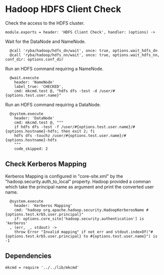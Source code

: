 
# Hadoop HDFS Client Check

Check the access to the HDFS cluster.

    module.exports = header: 'HDFS Client Check', handler: (options) ->

Wait for the DataNode and NameNode.

      @call 'ryba/hadoop/hdfs_dn/wait', once: true, options.wait_hdfs_dn
      @call 'ryba/hadoop/hdfs_nn/wait', once: true, options.wait_hdfs_nn, conf_dir: options.conf_dir

Run an HDFS command requiring a NameNode.

      @wait.execute
        header: 'NameNode'
        label_true: 'CHECKED',
        cmd: mkcmd.test @, "hdfs dfs -test -d /user/#{options.test.user.name}"

Run an HDFS command requiring a DataNode.

      @system.execute
        header: 'DataNode'
        cmd: mkcmd.test @, """
        if hdfs dfs -test -f /user/#{options.test.user.name}/#{options.hostname}-hdfs; then exit 2; fi
        hdfs dfs -touchz /user/#{options.test.user.name}/#{options.hostname}-hdfs
        """
        code_skipped: 2

## Check Kerberos Mapping

Kerberos Mapping is configured in "core-site.xml" by the
"hadoop.security.auth_to_local" property. Hadoop provided a comman which take
the principal name as argument and print the converted user name.

      @system.execute
        header: 'Kerberos Mapping'
        cmd: "hadoop org.apache.hadoop.security.HadoopKerberosName #{options.test.krb5.user.principal}"
        if: options.core_site['hadoop.security.authentication'] is 'kerberos'
      , (err, _, stdout) ->
        throw Error "Invalid mapping" if not err and stdout.indexOf("#{options.test.krb5.user.principal} to #{options.test.user.name}") is -1

## Dependencies

    mkcmd = require '../../lib/mkcmd'
